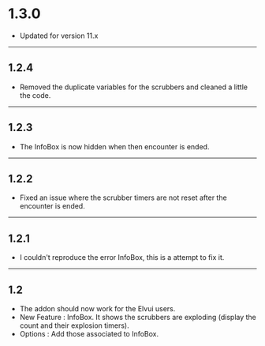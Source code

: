 # 1.3.0

- Updated for version 11.x

---

## 1.2.4

- Removed the duplicate variables for the scrubbers and cleaned a little the code.

---

## 1.2.3

- The InfoBox is now hidden when then encounter is ended.

---

## 1.2.2

- Fixed an issue where the scrubber timers are not reset after the encounter is ended.

---

## 1.2.1

- I couldn't reproduce the error InfoBox, this is a attempt to fix it.

---

## 1.2

- The addon should now work for the Elvui users.
- New Feature : InfoBox. It shows the scrubbers are exploding (display the count and their explosion timers).
- Options : Add those associated to InfoBox.
